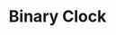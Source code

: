---
slug: '/projects/binary-clock'
title: 'Binary Clock'
languages: 'js'
bio: "Telling the time using binary"
---